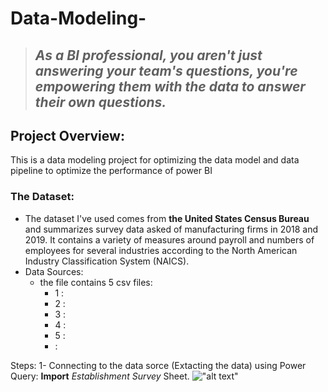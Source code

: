 # Data-Modeling-
> *As a BI professional, you aren't just answering your team's questions, you're empowering them with the data to answer their own questions.*
> - 

## Project Overview: 
This is a data modeling project for optimizing the data model and data pipeline to optimize the performance of power BI 


### The Dataset:
- The dataset I've used comes from **the United States Census Bureau** and summarizes survey data asked of manufacturing firms in 2018 and 2019. It contains a variety of measures around payroll and numbers of employees for several industries according to the North American Industry Classification System (NAICS).
- Data Sources:
    - the file contains 5 csv files:
        - 1  : 
        - 2 : 
        - 3 : 
        - 4 : 
        - 5 : 
        - :

Steps: 
1- Connecting to the data sorce (Extacting the data) using Power Query: **Import** *Establishment Survey* Sheet.
!["alt text"]("https://github.com/sobhyfarag/Data-Modeling-Project/blob/main/Screenshot%20(414).png")
